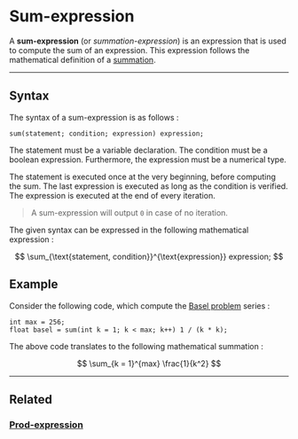 # Sum-expression
A **sum-expression** (or _summation-expression_) is an expression that is used to compute the sum of an expression.
This expression follows the mathematical definition of a [summation](https://en.wikipedia.org/wiki/Summation).


---


## Syntax
The syntax of a sum-expression is as follows :
```poly
sum(statement; condition; expression) expression;
```
The statement must be a variable declaration.
The condition must be a boolean expression.
Furthermore, the expression must be a numerical type.

The statement is executed once at the very beginning, before computing the sum.
The last expression is executed as long as the condition is verified.
The expression is executed at the end of every iteration.

> A sum-expression will output `0` in case of no iteration.

The given syntax can be expressed in the following mathematical expression :

$$ \sum_{\text{statement, condition}}^{\text{expression}} expression; $$


## Example
Consider the following code, which compute the [Basel problem](https://en.wikipedia.org/wiki/Basel_problem) series :
```poly
int max = 256;
float basel = sum(int k = 1; k < max; k++) 1 / (k * k);
```

The above code translates to the following mathematical summation :

$$ \sum_{k = 1}^{max} \frac{1}{k^2} $$


---


## Related
### [Prod-expression](Prod-expression.md)